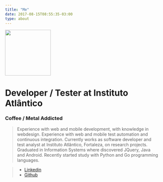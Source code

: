 ```yaml
---
title: "Me"
date: 2017-08-15T08:55:35-03:00
type: about
---
```


<img src="/images/rondy-mesquita-avatar.jpeg" width="150" class="img-circle img-responsive center-block">

# Developer / Tester at Instituto Atlântico
### Coffee / Metal Addicted

> Experience with web and mobile development, with knowledge in webdesign. Experience with web and mobile test automation and continuous integration. Currently works as software developer and test analyst at Instituto Atlântico, Fortaleza, on research projects.
Graduated in Information Systems where discovered JQuery, Java and Android.
Recently started study with Python and Go programming languages.

> - [Linkedin](https://www.linkedin.com/in/rondinelli-mesquita-60b18a31/)
> - [Github](https://github.com/rondymesquita)
